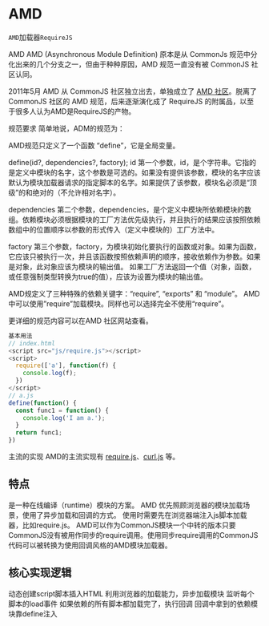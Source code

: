 <!--
 * @Author: tangdaoyong
 * @Date: 2021-05-18 14:39:58
 * @LastEditors: tangdaoyong
 * @LastEditTime: 2021-05-18 16:06:20
 * @Description: AMD
-->
# AMD

`AMD`加载器`RequireJS`

AMD
AMD (Asynchronous Module Definition) 原本是从 CommonJs 规范中分化出来的几个分支之一，但由于种种原因，AMD 规范一直没有被 CommonJS 社区认同。

2011年5月 AMD 从 CommonJS 社区独立出去，单独成立了 [AMD 社区](https://github.com/amdjs/amdjs-api/wiki/AMD)。脱离了 CommonJS 社区的 AMD 规范，后来逐渐演化成了 RequireJS 的附属品，以至于很多人认为AMD是RequireJS的产物。

规范要求
简单地说，ADM的规范为：

AMD规范只定义了一个函数 “define”，它是全局变量。

define(id?, dependencies?, factory);
id
第一个参数，id，是个字符串。它指的是定义中模块的名字，这个参数是可选的。如果没有提供该参数，模块的名字应该默认为模块加载器请求的指定脚本的名字。如果提供了该参数，模块名必须是“顶级”的和绝对的（不允许相对名字）。

dependencies
第二个参数，dependencies，是个定义中模块所依赖模块的数组。依赖模块必须根据模块的工厂方法优先级执行，并且执行的结果应该按照依赖数组中的位置顺序以参数的形式传入（定义中模块的）工厂方法中。

factory
第三个参数，factory，为模块初始化要执行的函数或对象。如果为函数，它应该只被执行一次，并且该函数按照依赖声明的顺序，接收依赖作为参数。如果是对象，此对象应该为模块的输出值。
如果工厂方法返回一个值（对象，函数，或任意强制类型转换为true的值），应该为设置为模块的输出值。

AMD规定义了三种特殊的依赖关键字：“require”, “exports” 和 “module”。
AMD中可以使用”require”加载模块。同样也可以选择完全不使用“require”。

更详细的规范内容可以在AMD 社区网站查看。
```js
基本用法
// index.html
<script src="js/require.js"></script>
<script>
  require(['a'], function(f) {
    console.log(f);
  })
</script>
// a.js
define(function() {
  const func1 = function() {
    console.log('I am a.');
  }
  return func1;
})
```
主流的实现
AMD的主流实现有 [require.js](https://github.com/requirejs/requirejs)、[curl.js](https://github.com/cujojs/curl) 等。

## 特点
是一种在线编译（runtime）模块的方案。
AMD 优先照顾浏览器的模块加载场景，使用了异步加载和回调的方式。
使用时需要先在浏览器端注入js脚本加载器，比如require.js。
AMD可以作为CommonJS模块一个中转的版本只要CommonJS没有被用作同步的require调用。使用同步require调用的CommonJS代码可以被转换为使用回调风格的AMD模块加载器。

## 核心实现逻辑
动态创建script脚本插入HTML
利用浏览器的加载能力，异步加载模块
监听每个脚本的load事件
如果依赖的所有脚本都加载完了，执行回调
回调中拿到的依赖模块靠define注入